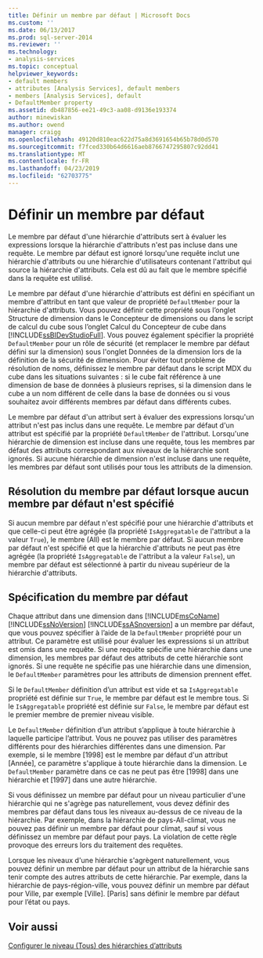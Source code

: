 ```yaml
---
title: Définir un membre par défaut | Microsoft Docs
ms.custom: ''
ms.date: 06/13/2017
ms.prod: sql-server-2014
ms.reviewer: ''
ms.technology:
- analysis-services
ms.topic: conceptual
helpviewer_keywords:
- default members
- attributes [Analysis Services], default members
- members [Analysis Services], default
- DefaultMember property
ms.assetid: db487856-ee21-49c3-aa08-d9136e193374
author: minewiskan
ms.author: owend
manager: craigg
ms.openlocfilehash: 49120d810eac622d75a8d3691654b65b78d0d570
ms.sourcegitcommit: f7fced330b64d6616aeb8766747295807c92dd41
ms.translationtype: MT
ms.contentlocale: fr-FR
ms.lasthandoff: 04/23/2019
ms.locfileid: "62703775"
---
```

# <a name="define-a-default-member"></a>Définir un membre par défaut
  Le membre par défaut d'une hiérarchie d'attributs sert à évaluer les expressions lorsque la hiérarchie d'attributs n'est pas incluse dans une requête. Le membre par défaut est ignoré lorsqu'une requête inclut une hiérarchie d'attributs ou une hiérarchie d'utilisateurs contenant l'attribut qui source la hiérarchie d'attributs. Cela est dû au fait que le membre spécifié dans la requête est utilisé.  
  
 Le membre par défaut d'une hiérarchie d'attributs est défini en spécifiant un membre d'attribut en tant que valeur de propriété `DefaultMember` pour la hiérarchie d'attributs. Vous pouvez définir cette propriété sous l’onglet Structure de dimension dans le Concepteur de dimensions ou dans le script de calcul du cube sous l’onglet Calcul du Concepteur de cube dans [!INCLUDE[ssBIDevStudioFull](../../includes/ssbidevstudiofull-md.md)]. Vous pouvez également spécifier la propriété `DefaultMember` pour un rôle de sécurité (et remplacer le membre par défaut défini sur la dimension) sous l'onglet Données de la dimension lors de la définition de la sécurité de dimension. Pour éviter tout problème de résolution de noms, définissez le membre par défaut dans le script MDX du cube dans les situations suivantes : si le cube fait référence à une dimension de base de données à plusieurs reprises, si la dimension dans le cube a un nom différent de celle dans la base de données ou si vous souhaitez avoir différents membres par défaut dans différents cubes.  
  
 Le membre par défaut d'un attribut sert à évaluer des expressions lorsqu'un attribut n'est pas inclus dans une requête. Le membre par défaut d'un attribut est spécifié par la propriété `DefaultMember` de l'attribut. Lorsqu'une hiérarchie de dimension est incluse dans une requête, tous les membres par défaut des attributs correspondant aux niveaux de la hiérarchie sont ignorés. Si aucune hiérarchie de dimension n'est incluse dans une requête, les membres par défaut sont utilisés pour tous les attributs de la dimension.  
  
## <a name="resolving-the-default-member-when-no-default-member-is-specified"></a>Résolution du membre par défaut lorsque aucun membre par défaut n'est spécifié  
 Si aucun membre par défaut n'est spécifié pour une hiérarchie d'attributs et que celle-ci peut être agrégée (la propriété `IsAggregatable` de l'attribut a la valeur `True`), le membre (All) est le membre par défaut. Si aucun membre par défaut n'est spécifié et que la hiérarchie d'attributs ne peut pas être agrégée (la propriété `IsAggregatable` de l'attribut a la valeur `False`), un membre par défaut est sélectionné à partir du niveau supérieur de la hiérarchie d'attributs.  
  
## <a name="specifying-the-default-member"></a>Spécification du membre par défaut  
 Chaque attribut dans une dimension dans [!INCLUDE[msCoName](../../includes/msconame-md.md)] [!INCLUDE[ssNoVersion](../../includes/ssnoversion-md.md)] [!INCLUDE[ssASnoversion](../../includes/ssasnoversion-md.md)] a un membre par défaut, que vous pouvez spécifier à l’aide de la `DefaultMember` propriété pour un attribut. Ce paramètre est utilisé pour évaluer les expressions si un attribut est omis dans une requête. Si une requête spécifie une hiérarchie dans une dimension, les membres par défaut des attributs de cette hiérarchie sont ignorés. Si une requête ne spécifie pas une hiérarchie dans une dimension, le `DefaultMember` paramètres pour les attributs de dimension prennent effet.  
  
 Si le `DefaultMember` définition d’un attribut est vide et sa `IsAggregatable` propriété est définie sur `True`, le membre par défaut est le membre tous. Si le `IsAggregatable` propriété est définie sur `False`, le membre par défaut est le premier membre de premier niveau visible.  
  
 Le `DefaultMember` définition d’un attribut s’applique à toute hiérarchie à laquelle participe l’attribut. Vous ne pouvez pas utiliser des paramètres différents pour des hiérarchies différentes dans une dimension. Par exemple, si le membre [1998] est le membre par défaut d'un attribut [Année], ce paramètre s'applique à toute hiérarchie dans la dimension. Le `DefaultMember` paramètre dans ce cas ne peut pas être [1998] dans une hiérarchie et [1997] dans une autre hiérarchie.  
  
 Si vous définissez un membre par défaut pour un niveau particulier d'une hiérarchie qui ne s'agrège pas naturellement, vous devez définir des membres par défaut dans tous les niveaux au-dessus de ce niveau de la hiérarchie. Par exemple, dans la hiérarchie de pays-All-climat, vous ne pouvez pas définir un membre par défaut pour climat, sauf si vous définissez un membre par défaut pour pays. La violation de cette règle provoque des erreurs lors du traitement des requêtes.  
  
 Lorsque les niveaux d'une hiérarchie s'agrègent naturellement, vous pouvez définir un membre par défaut pour un attribut de la hiérarchie sans tenir compte des autres attributs de cette hiérarchie. Par exemple, dans la hiérarchie de pays-région-ville, vous pouvez définir un membre par défaut pour Ville, par exemple [Ville]. [Paris] sans définir le membre par défaut pour l’état ou pays.  
  
## <a name="see-also"></a>Voir aussi  
 [Configurer le niveau &#40;Tous&#41; des hiérarchies d’attributs](database-dimensions-configure-the-all-level-for-attribute-hierarchies.md)  
  
  
